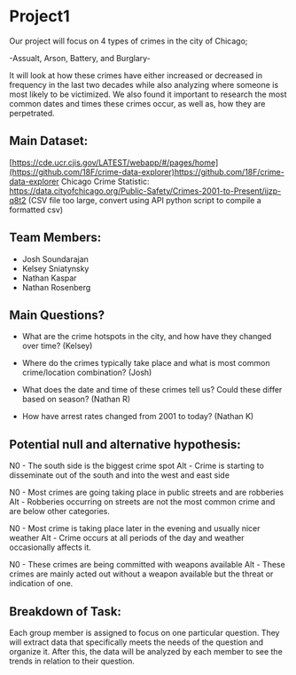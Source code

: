 # Project1
Our project will focus on 4 types of crimes in the city of Chicago;

-Assualt, Arson, Battery, and Burglary-

It will look at how these crimes have either increased or decreased in frequency in the last two decades while also analyzing where someone is most likely to be victimized. We also found it important to research the most common dates and times these crimes occur, as well as, how they are perpetrated.

## Main Dataset:
[https://cde.ucr.cjis.gov/LATEST/webapp/#/pages/home](https://github.com/18F/crime-data-explorer)https://github.com/18F/crime-data-explorer
Chicago Crime Statistic: https://data.cityofchicago.org/Public-Safety/Crimes-2001-to-Present/ijzp-q8t2 (CSV file too large, convert using API python script to compile a formatted csv)

## Team Members:
- Josh Soundarajan
- Kelsey Sniatynsky
- Nathan Kaspar 
- Nathan Rosenberg

## Main Questions?
- What are the crime hotspots in the city, and how have they changed over time? (Kelsey)

- Where do the crimes typically take place and what is most common crime/location combination? (Josh)

- What does the date and time of these crimes tell us? Could these differ based on season? (Nathan R)

- How have arrest rates changed from 2001 to today? (Nathan K)

## Potential null and alternative hypothesis:
N0 - The south side is the biggest crime spot
Alt - Crime is starting to disseminate out of the south and into the west and east side

N0 - Most crimes are going taking place in public streets and are robberies
Alt - Robberies occurring on streets are not the most common crime and are below other categories.

N0 - Most crime is taking place later in the evening and usually nicer weather
Alt - Crime occurs at all periods of the day and weather occasionally affects it.

N0 - These crimes are being committed with weapons available
Alt - These crimes are mainly acted out without a weapon available but the threat or indication of one.


## Breakdown of Task:
Each group member is assigned to focus on one particular question. They will extract data that specifically meets the needs of the question and organize it. After this, the data will be analyzed by each member to see the trends in relation to their question. 

